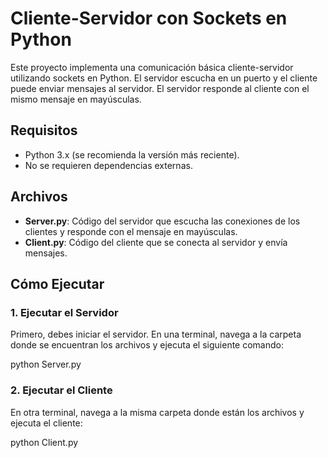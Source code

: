 # Cliente-Servidor con Sockets en Python

Este proyecto implementa una comunicación básica cliente-servidor utilizando sockets en Python. El servidor escucha en un puerto y el cliente puede enviar mensajes al servidor. El servidor responde al cliente con el mismo mensaje en mayúsculas.

## Requisitos

- Python 3.x (se recomienda la versión más reciente).
- No se requieren dependencias externas.

## Archivos

- **Server.py**: Código del servidor que escucha las conexiones de los clientes y responde con el mensaje en mayúsculas.
- **Client.py**: Código del cliente que se conecta al servidor y envía mensajes.
  
## Cómo Ejecutar

### 1. Ejecutar el Servidor

Primero, debes iniciar el servidor. En una terminal, navega a la carpeta donde se encuentran los archivos y ejecuta el siguiente comando:

python Server.py

### 2. Ejecutar el Cliente

En otra terminal, navega a la misma carpeta donde están los archivos y ejecuta el cliente:

python Client.py
